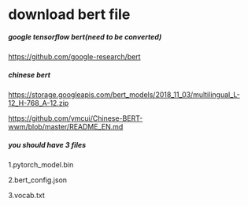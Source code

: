 # download bert file

##### google tensorflow bert(need to be converted)
 
 https://github.com/google-research/bert
 
##### chinese bert
  
 https://storage.googleapis.com/bert_models/2018_11_03/multilingual_L-12_H-768_A-12.zip

 https://github.com/ymcui/Chinese-BERT-wwm/blob/master/README_EN.md
 
##### you should have 3 files
 
 1.pytorch_model.bin
 
 2.bert_config.json
 
 3.vocab.txt
 
 